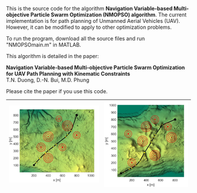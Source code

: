 This is the source code for the algorithm **Navigation Variable-based 
Multi-objective Particle Swarm Optimization (NMOPSO) algorithm**. 
The current implementation is for path planning of Unmanned Aerial Vehicles (UAV). 
However, it can be modified to apply to other optimization problems.

To run the program, download all the source files and run "NMOPSOmain.m" in MATLAB.

This algorithm is detailed in the paper:

**Navigation Variable-based Multi-objective Particle Swarm Optimization for UAV Path Planning with Kinematic Constraints**  
T.N. Duong, D.-N. Bui, M.D. Phung

Please cite the paper if you use this code.

| ![Simple scenario](Scen3xy.jpg) | ![Complex scenario](Scen6xy.jpg) |
|:---:|:---:|
